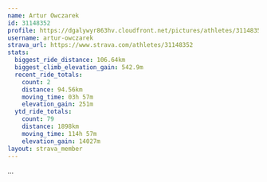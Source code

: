 ```yaml
---
name: Artur Owczarek
id: 31148352
profile: https://dgalywyr863hv.cloudfront.net/pictures/athletes/31148352/15906846/1/large.jpg
username: artur-owczarek
strava_url: https://www.strava.com/athletes/31148352
stats:
  biggest_ride_distance: 106.64km
  biggest_climb_elevation_gain: 542.9m
  recent_ride_totals:
    count: 2
    distance: 94.56km
    moving_time: 03h 57m
    elevation_gain: 251m
  ytd_ride_totals:
    count: 79
    distance: 1898km
    moving_time: 114h 57m
    elevation_gain: 14027m
layout: strava_member
--- 
```

...
